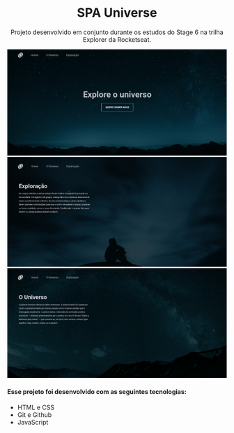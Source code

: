 <h1 align="center"> SPA Universe </h1>

<p align="center">
Projeto desenvolvido em conjunto durante os estudos do Stage 6 na trilha Explorer da Rocketseat.
</p>

<p align="center">
  <img alt="Projeto 01" src="./assets/preview.png">
  <img alt="Projeto 01" src="./assets/preview2.png">
  <img alt="Projeto 01" src="./assets/preview3.png">
</p>

#### Esse projeto foi desenvolvido com as seguintes tecnologias:

- HTML e CSS
- Git e Github
- JavaScript
